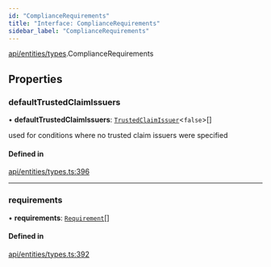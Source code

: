```yaml
---
id: "ComplianceRequirements"
title: "Interface: ComplianceRequirements"
sidebar_label: "ComplianceRequirements"
---
```


[api/entities/types](../../../../../modules/API/Entities/Types/Types.md).ComplianceRequirements

## Properties

### defaultTrustedClaimIssuers

• **defaultTrustedClaimIssuers**: [`TrustedClaimIssuer`](../TrustedClaimIssuer/TrustedClaimIssuer.md)\<``false``\>[]

used for conditions where no trusted claim issuers were specified

#### Defined in

[api/entities/types.ts:396](https://github.com/PolymeshAssociation/polymesh-sdk/blob/fedc4714f/src/api/entities/types.ts#L396)

___

### requirements

• **requirements**: [`Requirement`](../Requirement/Requirement.md)[]

#### Defined in

[api/entities/types.ts:392](https://github.com/PolymeshAssociation/polymesh-sdk/blob/fedc4714f/src/api/entities/types.ts#L392)
